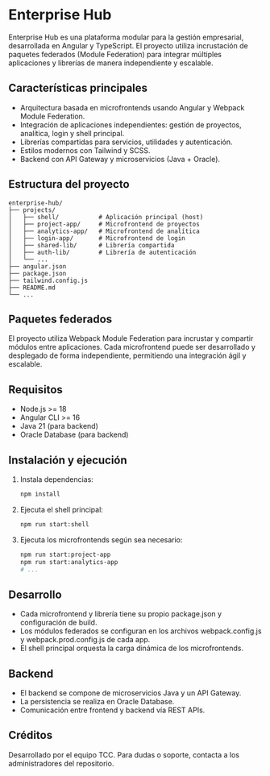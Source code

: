 # Enterprise Hub

Enterprise Hub es una plataforma modular para la gestión empresarial, desarrollada en Angular y TypeScript. El proyecto utiliza incrustación de paquetes federados (Module Federation) para integrar múltiples aplicaciones y librerías de manera independiente y escalable.

## Características principales

- Arquitectura basada en microfrontends usando Angular y Webpack Module Federation.
- Integración de aplicaciones independientes: gestión de proyectos, analítica, login y shell principal.
- Librerías compartidas para servicios, utilidades y autenticación.
- Estilos modernos con Tailwind y SCSS.
- Backend con API Gateway y microservicios (Java + Oracle).

## Estructura del proyecto

```
enterprise-hub/
├── projects/
│   ├── shell/           # Aplicación principal (host)
│   ├── project-app/     # Microfrontend de proyectos
│   ├── analytics-app/   # Microfrontend de analítica
│   ├── login-app/       # Microfrontend de login
│   ├── shared-lib/      # Librería compartida
│   ├── auth-lib/        # Librería de autenticación
│   └── ...
├── angular.json
├── package.json
├── tailwind.config.js
├── README.md
└── ...
```

## Paquetes federados

El proyecto utiliza Webpack Module Federation para incrustar y compartir módulos entre aplicaciones. Cada microfrontend puede ser desarrollado y desplegado de forma independiente, permitiendo una integración ágil y escalable.

## Requisitos

- Node.js >= 18
- Angular CLI >= 16
- Java 21 (para backend)
- Oracle Database (para backend)

## Instalación y ejecución

1. Instala dependencias:
   ```bash
   npm install
   ```
2. Ejecuta el shell principal:
   ```bash
   npm run start:shell
   ```
3. Ejecuta los microfrontends según sea necesario:
   ```bash
   npm run start:project-app
   npm run start:analytics-app
   # ...
   ```

## Desarrollo

- Cada microfrontend y librería tiene su propio package.json y configuración de build.
- Los módulos federados se configuran en los archivos webpack.config.js y webpack.prod.config.js de cada app.
- El shell principal orquesta la carga dinámica de los microfrontends.

## Backend

- El backend se compone de microservicios Java y un API Gateway.
- La persistencia se realiza en Oracle Database.
- Comunicación entre frontend y backend vía REST APIs.

## Créditos

Desarrollado por el equipo TCC. Para dudas o soporte, contacta a los administradores del repositorio.
